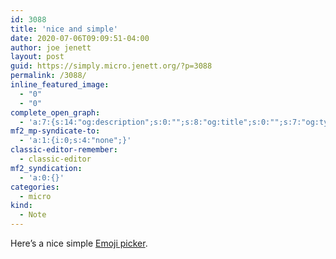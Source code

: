 ```yaml
---
id: 3088
title: 'nice and simple'
date: 2020-07-06T09:09:51-04:00
author: joe jenett
layout: post
guid: https://simply.micro.jenett.org/?p=3088
permalink: /3088/
inline_featured_image:
  - "0"
  - "0"
complete_open_graph:
  - 'a:7:{s:14:"og:description";s:0:"";s:8:"og:title";s:0:"";s:7:"og:type";s:0:"";s:12:"twitter:card";s:7:"summary";s:15:"twitter:creator";s:0:"";s:19:"twitter:description";s:0:"";s:8:"og:image";s:0:"";}'
mf2_mp-syndicate-to:
  - 'a:1:{i:0;s:4:"none";}'
classic-editor-remember:
  - classic-editor
mf2_syndication:
  - 'a:0:{}'
categories:
  - micro
kind:
  - Note
---
```

Here’s a nice simple [Emoji picker](https://rickycodes.github.io/emoji-picker/).
